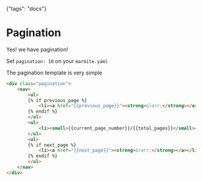 {"tags": "docs"}

<!-- This page uses JSON as front-matter, this format is support but not recommended, use YAML `---` or TOML `+++` -->

# Pagination

Yes! we have pagination!

Set `pagination: 10` on your `marmite.yaml`



The pagination template is very simple


```html
<div class="pagination">
    <nav>
        <ul>
        {% if previous_page %}
            <li><a href="{{previous_page}}"><strong>&larr;</strong></a></li>
        {% endif %}
        </ul>
        <ul>
            <li><small>{{current_page_number}}/{{total_pages}}</small></li>
        </ul>
        <ul>
        {% if next_page %}
            <li><a href="{{next_page}}"><strong>&rarr;</strong></a></li>
        {% endif %}
        </ul>
    </nav>
</div>
```
